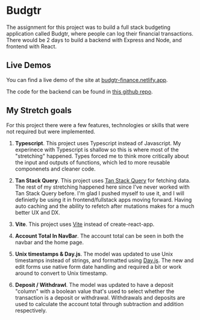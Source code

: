 # Budgtr

The assignment for this project was to build a full stack budgeting application called Budgtr, where people can log their financial transactions. There would be 2 days to build a backend with Express and Node, and frontend with React.

## Live Demos

You can find a live demo of the site at [budgtr-finance.netlify.app](https://budgtr-finance.netlify.app/). 

The code for the backend can be found in [this github repo](https://github.com/Ari-Jackson/budget-app-backend).

## My Stretch goals

For this project there were a few features, technologies or skills that were not required but were implemented. 
1. **Typescript**. This project uses Typescript instead of Javascript. My experinece with Typescript is shallow so this is where most of the "stretching" happened. Types forced me to think more critically about the input and outputs of functions, which led to more reusable componenets and cleaner code.

2. **Tan Stack Query**. This project uses [Tan Stack Query](https://tanstack.com/query/latest) for fetching data. The rest of my stretching happened here since I've never worked with Tan Stack Query before. I'm glad I pushed myself to use it, and I will definietly be using it in frontend/fullstack apps moving forward. Having auto caching and the ability to refetch after mutations makes for a much better UX and DX.

3. **Vite**. This project uses [Vite](https://vitejs.dev/) instead of create-react-app.

5. **Account Total In NavBar**. The account total can be seen in both the navbar and the home page.

7. **Unix timestamps & Day.js**. The model was updated to use Unix timestamps instead of strings, and formatted using [Day.js](https://day.js.org/). The new and edit forms use native form date handling and required a bit or work around to convert to Unix timestamp.

9. **Deposit / Withdrawl**. The model was updated to have a deposit "column" with a boolean value that's used to select whether the transaction is a deposit or withdrawal. Withdrawals and deposits are used to calculate the account total through subtraction and addition respectively.
